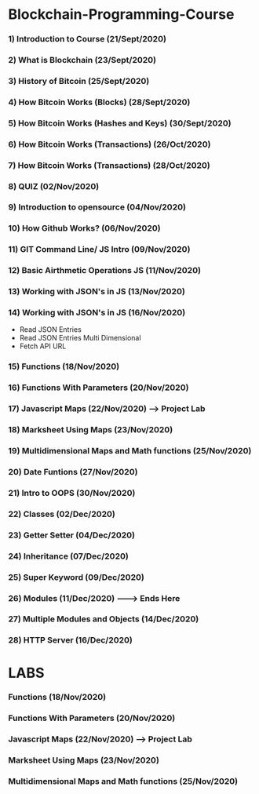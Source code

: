 # Blockchain-Programming-Course

### 1) Introduction to Course (21/Sept/2020)
### 2) What is Blockchain (23/Sept/2020)
### 3) History of Bitcoin (25/Sept/2020)
### 4) How Bitcoin Works (Blocks) (28/Sept/2020)
### 5) How Bitcoin Works (Hashes and Keys) (30/Sept/2020)
### 6) How Bitcoin Works (Transactions) (26/Oct/2020)
### 7) How Bitcoin Works (Transactions) (28/Oct/2020)
### 8) QUIZ (02/Nov/2020)
### 9) Introduction to opensource (04/Nov/2020)
### 10) How Github Works? (06/Nov/2020)
### 11) GIT Command Line/ JS Intro (09/Nov/2020)
### 12) Basic Airthmetic Operations JS (11/Nov/2020)
### 13) Working with JSON's in JS (13/Nov/2020)
### 14) Working with JSON's in JS (16/Nov/2020)
* Read JSON Entries
* Read JSON Entries Multi Dimensional
* Fetch API URL
### 15) Functions (18/Nov/2020)
### 16) Functions With Parameters (20/Nov/2020)
### 17) Javascript Maps (22/Nov/2020) --> Project Lab
### 18) Marksheet Using Maps (23/Nov/2020)
### 19) Multidimensional Maps and Math functions (25/Nov/2020)
### 20) Date Funtions (27/Nov/2020)
### 21) Intro to OOPS (30/Nov/2020)
### 22) Classes (02/Dec/2020)
### 23) Getter Setter (04/Dec/2020)
### 24) Inheritance (07/Dec/2020)
### 25) Super Keyword (09/Dec/2020)
### 26) Modules (11/Dec/2020) ---> Ends Here
### 27) Multiple Modules and Objects (14/Dec/2020)
### 28) HTTP Server (16/Dec/2020)

# LABS
###  Functions (18/Nov/2020)
###  Functions With Parameters (20/Nov/2020)
###  Javascript Maps (22/Nov/2020) --> Project Lab
###  Marksheet Using Maps (23/Nov/2020)
###  Multidimensional Maps and Math functions (25/Nov/2020)

